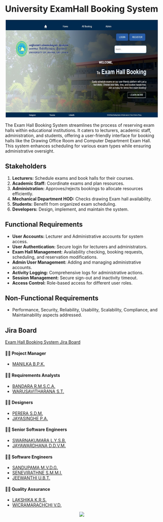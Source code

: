 # University ExamHall Booking System

<p align="center">
  <img src="Home.jpeg" width="500" height="320" />
</p>

The Exam Hall Booking System streamlines the process of reserving exam halls within educational institutions. It caters to lecturers, academic staff, administration, and students, offering a user-friendly interface for booking halls like the Drawing Office Room and Computer Department Exam Hall. This system enhances scheduling for various exam types while ensuring administrative oversight.

## Stakeholders
1. **Lecturers:** Schedule exams and book halls for their courses.
2. **Academic Staff:** Coordinate exams and plan resources.
3. **Administration:** Approves/rejects bookings to allocate resources efficiently.
4. **Mechanical Department HOD:** Checks drawing Exam hall availability.
5. **Students:** Benefit from organized exam scheduling.
6. **Developers:** Design, implement, and maintain the system.

## Functional Requirements
- **User Accounts:** Lecturer and Administrative accounts for system access.
- **User Authentication:** Secure login for lecturers and administrators.
- **Exam Hall Management:** Availability checking, booking requests, scheduling, and reservation modifications.
- **Admin User Management:** Adding and managing administrative accounts.
- **Activity Logging:** Comprehensive logs for administrative actions.
- **Session Management:** Secure sign-out and inactivity timeout.
- **Access Control:** Role-based access for different user roles.

## Non-Functional Requirements
- Performance, Security, Reliability, Usability, Scalability, Compliance, and Maintainability aspects addressed.

## Jira Board
[Exam Hall Booking System Jira Board](https://univercitypoject.atlassian.net/jira/software/projects/KAN/boards/1)

#### 👨‍💻 Project Manager 
- [MANILKA B.P.K.](https://github.com/Kishara0)

#### 👨‍💻 Requirements Analysts
- [BANDARA R.M.S.C.A.](https://github.com/SinethB)
- [WARUSAVITHARANA S.T.](https://github.com/Sesadi13)

#### 👨‍💻 Designers
- [PERERA S.D.M.](https://github.com/ManashviCode)
- [JAYASINGHE P.A.](https://github.com/ParamiJayasinghe)

#### 👨‍💻 Senior Software Engineers 
- [SWARNAKUMARA L.Y.S.B.](https://github.com/cydexcode)
- [JAYAWARDHANA D.D.V.M.](https://github.com/ManurangaJay)

#### 👨‍💻 Software Engineers 
- [SANDUPAMA M.V.D.G.](https://github.com/GithminiSandupama)
- [SENEVIRATHNE S.M.M.I.](https://github.com/manoda98)
- [JEEWANTHI U.B.T.](https://github.com/ThanujaJeewanthi)

#### 👨‍💻 Quality Assurance
- [LAKSHIKA K.R.S.](https://github.com/sachini24)
- [WICRAMARACHCHI V.D.](https://github.com/DilushaWD)

<!--Typing Animation-->
<p align="center">
  <img src="https://readme-typing-svg.herokuapp.com?font=Open+Sans&color=000000&width=500&lines=Show+Some+Love+By+Giving+it+A+⭐.." />
</p>
